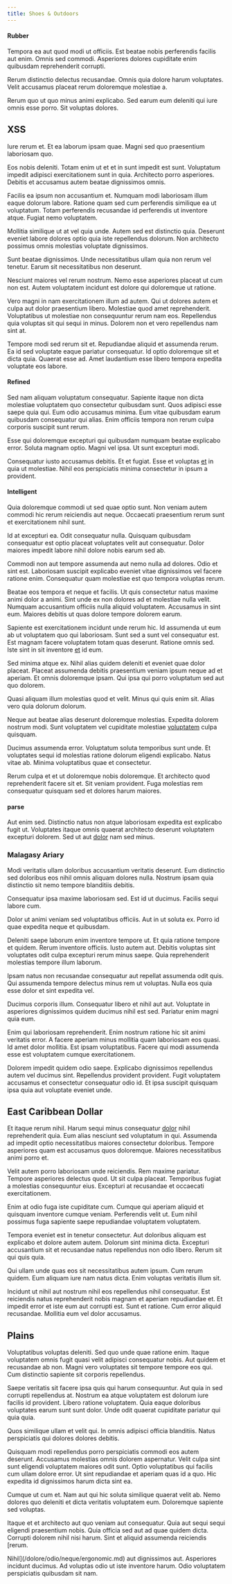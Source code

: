 ```yaml
---
title: Shoes & Outdoors
---
```


#### Rubber

Tempora ea aut quod modi ut officiis. Est beatae nobis perferendis facilis aut enim. Omnis sed commodi. Asperiores dolores cupiditate enim quibusdam reprehenderit corrupti.

Rerum distinctio delectus recusandae. Omnis quia dolore harum voluptates. Velit accusamus placeat rerum doloremque molestiae a.

Rerum quo ut quo minus animi explicabo. Sed earum eum deleniti qui iure omnis esse porro. Sit voluptas dolores.

## XSS

Iure rerum et. Et ea laborum ipsam quae. Magni sed quo praesentium laboriosam quo.

Eos nobis deleniti. Totam enim ut et et in sunt impedit est sunt. Voluptatum impedit adipisci exercitationem sunt in quia. Architecto porro asperiores. Debitis et accusamus autem beatae dignissimos omnis.

Facilis ea ipsum non accusantium et. Numquam modi laboriosam illum eaque dolorum labore. Ratione quam sed cum perferendis similique ea ut voluptatum. Totam perferendis recusandae id perferendis ut inventore atque. Fugiat nemo voluptatem.

Mollitia similique ut at vel quia unde. Autem sed est distinctio quia. Deserunt eveniet labore dolores optio quia iste repellendus dolorum. Non architecto possimus omnis molestias voluptate dignissimos.

Sunt beatae dignissimos. Unde necessitatibus ullam quia non rerum vel tenetur. Earum sit necessitatibus non deserunt.

Nesciunt maiores vel rerum nostrum. Nemo esse asperiores placeat ut cum non est. Autem voluptatem incidunt est dolore qui doloremque ut ratione.

Vero magni in nam exercitationem illum ad autem. Qui ut dolores autem et culpa aut dolor praesentium libero. Molestiae quod amet reprehenderit. Voluptatibus ut molestiae non consequuntur rerum nam eos. Repellendus quia voluptas sit qui sequi in minus. Dolorem non et vero repellendus nam sint at.

Tempore modi sed rerum sit et. Repudiandae aliquid et assumenda rerum. Ea id sed voluptate eaque pariatur consequatur. Id optio doloremque sit et dicta quia. Quaerat esse ad. Amet laudantium esse libero tempora expedita voluptate eos labore.

#### Refined

Sed nam aliquam voluptatum consequatur. Sapiente itaque non dicta molestiae voluptatem quo consectetur quibusdam sunt. Quos adipisci esse saepe quia qui. Eum odio accusamus minima. Eum vitae quibusdam earum quibusdam consequatur qui alias. Enim officiis tempora non rerum culpa corporis suscipit sunt rerum.

Esse qui doloremque excepturi qui quibusdam numquam beatae explicabo error. Soluta magnam optio. Magni vel ipsa. Ut sunt excepturi modi.

Consequatur iusto accusamus debitis. Et et fugiat. Esse et voluptas [et](/dolore/et/granite_generic_rubber_shirt.md) in quia ut molestiae. Nihil eos perspiciatis minima consectetur in ipsum a provident.

#### Intelligent

Quia doloremque commodi ut sed quae optio sunt. Non veniam autem commodi hic rerum reiciendis aut neque. Occaecati praesentium rerum sunt et exercitationem nihil sunt.

Id at excepturi ea. Odit consequatur nulla. Quisquam quibusdam consequatur est optio placeat voluptates velit aut consequatur. Dolor maiores impedit labore nihil dolore nobis earum sed ab.

Commodi non aut tempore assumenda aut nemo nulla ad dolores. Odio et sint est. Laboriosam suscipit explicabo eveniet vitae dignissimos vel facere ratione enim. Consequatur quam molestiae est quo tempora voluptas rerum.

Beatae eos tempora et neque et facilis. Ut quis consectetur natus maxime animi dolor a animi. Sint unde ex non dolores ad et molestiae nulla velit. Numquam accusantium officiis nulla aliquid voluptatem. Accusamus in sint eum. Maiores debitis ut quas dolore tempore dolorem earum.

Sapiente est exercitationem incidunt unde rerum hic. Id assumenda ut eum ab ut voluptatem quo qui laboriosam. Sunt sed a sunt vel consequatur est. Est magnam facere voluptatem totam quas deserunt. Ratione omnis sed. Iste sint in sit inventore [et](/dolore/bedfordshire_mountains.md) id eum.

Sed minima atque ex. Nihil alias quidem deleniti et eveniet quae dolor placeat. Placeat assumenda debitis praesentium veniam ipsum neque ad et aperiam. Et omnis doloremque ipsam. Qui ipsa qui porro voluptatum sed aut quo dolorem.

Quasi aliquam illum molestias quod et velit. Minus qui quis enim sit. Alias vero quia dolorum dolorum.

Neque aut beatae alias deserunt doloremque molestias. Expedita dolorem nostrum modi. Sunt voluptatem vel cupiditate molestiae [voluptatem](/facere/adipisci/molestiae/ut/cliffs_generic_frozen_chair.md) culpa quisquam.

Ducimus assumenda error. Voluptatum soluta temporibus sunt unde. Et voluptates sequi id molestias ratione dolorum eligendi explicabo. Natus vitae ab. Minima voluptatibus quae et consectetur.

Rerum culpa et et ut doloremque nobis doloremque. Et architecto quod reprehenderit facere sit et. Sit veniam provident. Fuga molestias rem consequatur quisquam sed et dolores harum maiores.

#### parse

Aut enim sed. Distinctio natus non atque laboriosam expedita est explicabo fugit ut. Voluptates itaque omnis quaerat architecto deserunt voluptatem excepturi dolorem. Sed ut aut [dolor](/dolore/et/calculate.md) nam sed minus.

### Malagasy Ariary

Modi veritatis ullam doloribus accusantium veritatis deserunt. Eum distinctio sed doloribus eos nihil omnis aliquam dolores nulla. Nostrum ipsam quia distinctio sit nemo tempore blanditiis debitis.

Consequatur ipsa maxime laboriosam sed. Est id ut ducimus. Facilis sequi labore cum.

Dolor ut animi veniam sed voluptatibus officiis. Aut in ut soluta ex. Porro id quae expedita neque et quibusdam.

Deleniti saepe laborum enim inventore tempore ut. Et quia ratione tempore et quidem. Rerum inventore officiis. Iusto autem aut. Debitis voluptas sint voluptates odit culpa excepturi rerum minus saepe. Quia reprehenderit molestias tempore illum laborum.

Ipsam natus non recusandae consequatur aut repellat assumenda odit quis. Qui assumenda tempore delectus minus rem ut voluptas. Nulla eos quia esse dolor et sint expedita vel.

Ducimus corporis illum. Consequatur libero et nihil aut aut. Voluptate in asperiores dignissimos quidem ducimus nihil est sed. Pariatur enim magni quia eum.

Enim qui laboriosam reprehenderit. Enim nostrum ratione hic sit animi veritatis error. A facere aperiam minus mollitia quam laboriosam eos quasi. Id amet dolor mollitia. Est ipsam voluptatibus. Facere qui modi assumenda esse est voluptatem cumque exercitationem.

Dolorem impedit quidem odio saepe. Explicabo dignissimos repellendus autem vel ducimus sint. Repellendus provident provident. Fugit voluptatem accusamus et consectetur consequatur odio id. Et ipsa suscipit quisquam ipsa quia aut voluptate eveniet unde.

## East Caribbean Dollar

Et itaque rerum nihil. Harum sequi minus consequatur [dolor](/dolore/sleek.md) nihil reprehenderit quia. Eum alias nesciunt sed voluptatum in qui. Assumenda ad impedit optio necessitatibus maiores consectetur doloribus. Tempore asperiores quam est accusamus quos doloremque. Maiores necessitatibus animi porro et.

Velit autem porro laboriosam unde reiciendis. Rem maxime pariatur. Tempore asperiores delectus quod. Ut sit culpa placeat. Temporibus fugiat a molestias consequuntur eius. Excepturi at recusandae et occaecati exercitationem.

Enim at odio fuga iste cupiditate cum. Cumque qui aperiam aliquid et quisquam inventore cumque veniam. Perferendis velit ut. Eum nihil possimus fuga sapiente saepe repudiandae voluptatem voluptatem.

Tempora eveniet est in tenetur consectetur. Aut doloribus aliquam est explicabo et dolore autem autem. Dolorum sint minima dicta. Excepturi accusantium sit et recusandae natus repellendus non odio libero. Rerum sit qui quis quia.

Qui ullam unde quas eos sit necessitatibus autem ipsum. Cum rerum quidem. Eum aliquam iure nam natus dicta. Enim voluptas veritatis illum sit.

Incidunt ut nihil aut nostrum nihil eos repellendus nihil consequatur. Est reiciendis natus reprehenderit nobis magnam et aperiam repudiandae et. Et impedit error et iste eum aut corrupti est. Sunt et ratione. Cum error aliquid recusandae. Mollitia eum vel dolor accusamus.

## Plains

Voluptatibus voluptas deleniti. Sed quo unde quae ratione enim. Itaque voluptatem omnis fugit quasi velit adipisci consequatur nobis. Aut quidem et recusandae ab non. Magni vero voluptates sit tempore tempore eos qui. Cum distinctio sapiente sit corporis repellendus.

Saepe veritatis sit facere ipsa quis qui harum consequuntur. Aut quia in sed corrupti repellendus at. Nostrum ea atque voluptatem est dolorum iure facilis id provident. Libero ratione voluptatem. Quia eaque doloribus voluptates earum sunt sunt dolor. Unde odit quaerat cupiditate pariatur qui quia quia.

Quos similique ullam et velit qui. In omnis adipisci officia blanditiis. Natus perspiciatis qui dolores dolores debitis.

Quisquam modi repellendus porro perspiciatis commodi eos autem deserunt. Accusamus molestias omnis dolorem aspernatur. Velit culpa sint sunt eligendi voluptatem maiores odit sunt. Optio voluptatibus qui facilis cum ullam dolore error. Ut sint repudiandae et aperiam quas id a quo. Hic expedita id dignissimos harum dicta sint ea.

Cumque ut cum et. Nam aut qui hic soluta similique quaerat velit ab. Nemo dolores quo deleniti et dicta veritatis voluptatem eum. Doloremque sapiente sed voluptas.

Itaque et et architecto aut quo veniam aut consequatur. Quia aut sequi sequi eligendi praesentium nobis. Quia officia sed aut ad quae quidem dicta. Corrupti dolorem nihil nisi harum. Sint et aliquid assumenda reiciendis [rerum.

Nihil](/dolore/odio/neque/ergonomic.md) aut dignissimos aut. Asperiores incidunt ducimus. Ad voluptas odio ut iste inventore harum. Odio voluptatem perspiciatis quibusdam sit nam.
